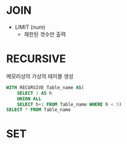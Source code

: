 # JOIN
- LIMIT (num)
    - 제한된 갯수만 출력

# RECURSIVE
메모리상의 가상의 테이블 생성
```sql
WITH RECURSIVE Table_name AS(
    SELECT 1 AS h
    UNION ALL
    SELECT h+1 FROM Table_name WHERE h < 5)
SELECT * FROM Table_name
```

# SET
